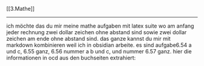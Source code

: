 [[3.Mathe]]
___
ich möchte das du mir meine mathe aufgaben mit latex suite wo am anfang jeder rechnung zwei dollar zeichen ohne abstand sind sowie zwei dollar zeichen am ende ohne abstand sind. das ganze kannst du mir mit markdown kombinieren weil ich in obsidian arbeite. es sind aufgabe6.54 a und c, 6.55 ganz, 6.56 nummer a b und c, und nummer 6.57 ganz. hier die informationen in ocd aus den buchseiten extrahiert: 